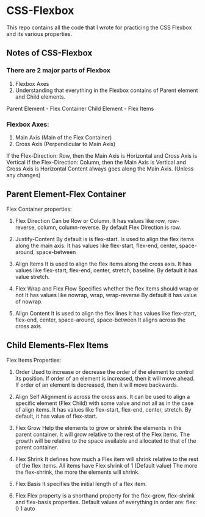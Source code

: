 # CSS-Flexbox
This repo contains all the code that I wrote for practicing the CSS Flexbox and its various properties. 

## Notes of CSS-Flexbox
### There are 2 major parts of Flexbox
1. Flexbox Axes
2. Understanding that everything in the Flexbox contains of Parent element and Child elements. 

Parent Element - Flex Container
Child Element - Flex Items

### Flexbox Axes:
1. Main Axis (Main of the Flex Container)
2. Cross Axis (Perpendicular to Main Axis)

If the Flex-Direction: Row, then the Main Axis is Horizontal and Cross Axis is Vertical
If the Flex-Direction: Column, then the Main Axis is Vertical and Cross Axis is Horizontal
Content always goes along the Main Axis. (Unless any changes)


## Parent Element-Flex Container

Flex Container properties:

1. Flex Direction
Can be Row or Column.
It has values like row, row-reverse, column, column-reverse.
By default Flex Direction is row. 

2. Justify-Content
By default is is flex-start.
Is used to align the flex items along the main axis.
It has values like flex-start, flex-end, center, space-around, space-between

3. Align Items
It is used to align the flex items along the cross axis.
It has values like flex-start, flex-end, center, stretch, baseline.
By default it has value stretch.

4. Flex Wrap and Flex Flow
Specifies whether the flex items should wrap or not
It has values like nowrap, wrap, wrap-reverse
By default it has value of nowrap.

5. Align Content
It is used to align the flex lines
It has values like flex-start, flex-end, center, space-around, space-between
It aligns across the cross axis. 


## Child Elements-Flex Items

Flex Items Properties:

1. Order
Used to increase or decrease the order of the element to control its position. 
If order of an element is increased, then it will move ahead. 
If order of an element is decreased, then it will move backwards.

2. Align Self
Alignment is across the cross axis. 
It can be used to align a specific element (Flex Child) with some value and not all as in the case of align items.
It has values like flex-start, flex-end, center, stretch.
By default, it has value of flex-start. 

3. Flex Grow
Help the elements to grow or shrink the elements in the parent container.
It will grow relative to the rest of the Flex items.
The growth will be relative to the space available and allocated to that of the parent container. 

4. Flex Shrink
It defines how much a Flex item will shrink relative to the rest of the flex items.
All items have Flex shrink of 1 (Default value)
The more the flex-shrink, the more the elements will shrink.

5. Flex Basis
It specifies the initial length of a flex item.

6. Flex
Flex property is a shorthand property for the flex-grow, flex-shrink and flex-basis properties. 
Default values of everything in order are:
flex: 0 1 auto 
